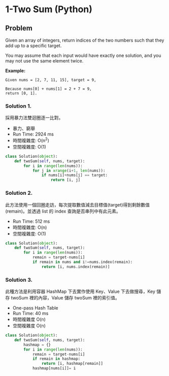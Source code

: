 # 1-Two Sum (Python)

## Problem

Given an array of integers, return indices of the two numbers such that they add up to a specific target.

You may assume that each input would have exactly one solution, and you may not use the same element twice.

**Example:**
```
Given nums = [2, 7, 11, 15], target = 9,

Because nums[0] + nums[1] = 2 + 7 = 9,
return [0, 1].
```


### Solution 1.

採用暴力法雙迴圈逐一比對。

- 暴力、窮舉
- Run Time:	2924 ms
- 時間複雜度: O(n<sup>2</sup>)
- 空間複雜度: O(1)
```py
class Solution(object):
    def twoSum(self, nums, target):
        for i in range(len(nums)):
            for j in xrange(i+1, len(nums)):
                if nums[i]+nums[j] == target:
                    return [i, j]
```

### Solution 2.
此方法使用一個回圈走訪，每次提取數值減去目標值(target)得到剩餘數值(remain)。並透過 list 的 index 查詢是否串列中有此元素。

- Run Time:	512 ms
- 時間複雜度: O(n)
- 空間複雜度: O(1)

```py
class Solution(object):
    def twoSum(self, nums, target):
        for i in range(len(nums)):
            remain = target-nums[i]
            if remain in nums and i!=nums.index(remain):
                return [i, nums.index(remain)]
```

### Solution 3.
此種方法是利用容器 HashMap 下去實作使用 Key、Value 下去做搜尋，Key 儲存 twoSum 裡的內容，Value 儲存 twoSum 裡的索引值。

- One-pass Hash Table
- Run Time:	40 ms
- 時間複雜度 O(n)
- 空間複雜度 O(n)

```py
class Solution(object):
    def twoSum(self, nums, target):
        hashmap = {}
        for i in range(len(nums)):
            remain = target-nums[i]
            if remain in hashmap:
                return [i, hashmap[remain]]
            hashmap[nums[i]]= i
```
